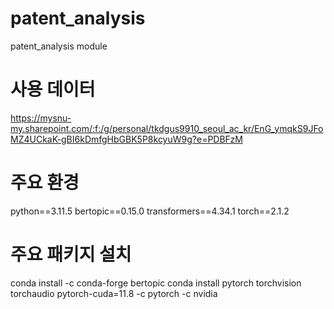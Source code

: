 # patent_analysis
patent_analysis module

# 사용 데이터
https://mysnu-my.sharepoint.com/:f:/g/personal/tkdgus9910_seoul_ac_kr/EnG_ymqkS9JFoMZ4UCkaK-gBI6kDmfgHbGBK5P8kcyuW9g?e=PDBFzM

# 주요 환경
python==3.11.5 
bertopic==0.15.0
transformers==4.34.1
torch==2.1.2

# 주요 패키지 설치
conda install -c conda-forge bertopic 
conda install pytorch torchvision torchaudio pytorch-cuda=11.8 -c pytorch -c nvidia
